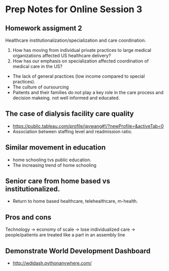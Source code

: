 # Prep Notes for Online Session 3

## Homework assigment 2
Healthcare institutionalization/specialization and care coordination.
1. How has moving from individual private practices to large medical organizations affected US healthcare delivery?
2. How has our emphasis on specialization affected coordination of medical care in the US? 

- The lack of general practices (low income compared to special practices). 
- The culture of oursourcing
- Paitents and their families do not play a key role in the care process and decision makeing. not well informed and educated. 

## The case of dialysis facility care quality
- https://public.tableau.com/profile/jaywang#!/?newProfile=&activeTab=0
- Association between staffing level and readmission ratio.

## Similar movement in education 
- home schooling tvs public education. 
- The increasing trend of home schooling

## Senior care from home based vs institutionalized. 
- Return to home based healthcare, telehealthcare, m-health. 
## Pros and cons
Technology -> economy of scale -> lose individualized care -> people/patients are treated like a part in an assembly line

## Demonstrate World Development Dashboard
- http://wdidash.pythonanywhere.com/


